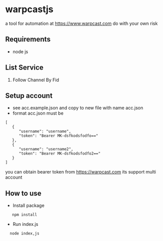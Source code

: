 # warpcastjs

a tool for automation at https://www.warpcast.com
do with your own risk

## Requirements

-  node js

## List Service

1. Follow Channel By Fid

## Setup account

-  see acc.example.json and copy to new file with name acc.json
-  format acc.json must be

```
[
   {
      "username": "username",
      "token": "Bearer MK-dsfkodsfodfo=="
   },
   {
      "username": "username2",
      "token": "Bearer MK-dsfkodsfodfo2=="
   }
]
```

you can obtain bearer token from https://warpcast.com
its support multi account

## How to use

-  Install package

```
   npm install
```

-  Run index.js

```
  node index,js
```
